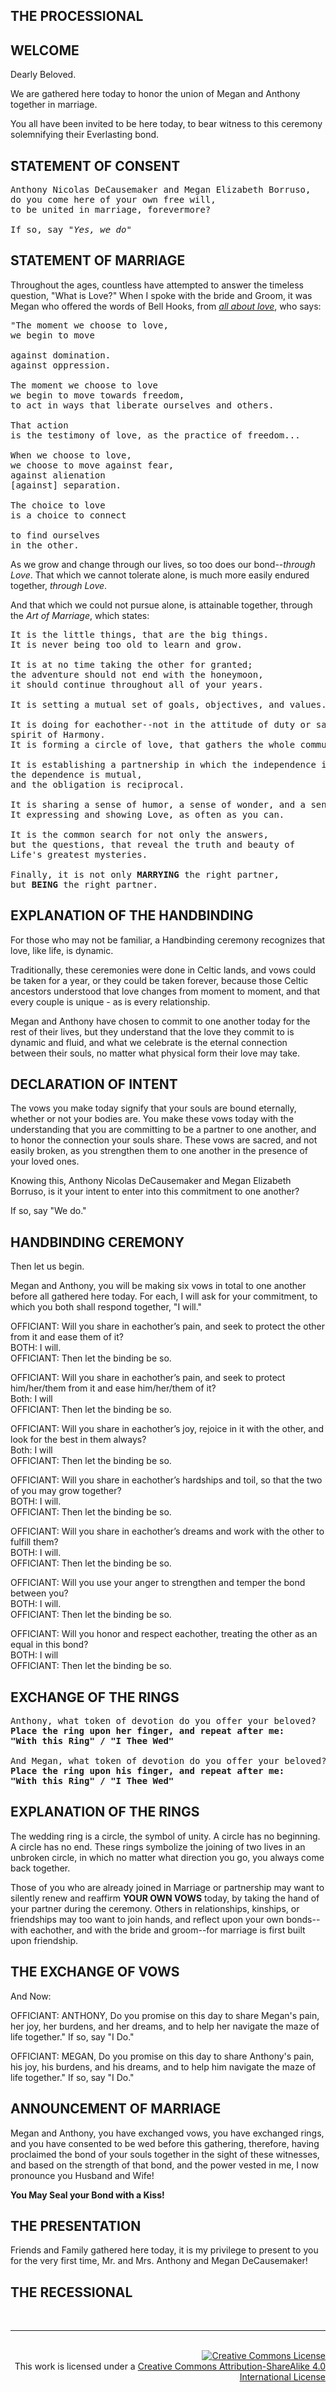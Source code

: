 <html>
<head>
<style>

body{
    margin: 0
    font-family: helvetica
}

p {
    font-size: xx-large
}

pre {
    font-size: xx-large
}

</style>
</head>

<body>
<h2> THE PROCESSIONAL</h2>


<h2>WELCOME</h2>
<p>
Dearly Beloved.
</p>

<p>
We are gathered here today to honor the union of Megan and Anthony together in marriage.
</p>

<p>
You all have been invited to be here today, to bear witness to this ceremony
solemnifying their Everlasting bond.
</p>

<h2>STATEMENT OF CONSENT</h2>

<pre>
Anthony Nicolas DeCausemaker and Megan Elizabeth Borruso, 
do you come here of your own free will, 
to be united in marriage, forevermore?

If so, say <em>"Yes, we do"</em>
</pre>



<h2>STATEMENT OF MARRIAGE</h2>
<p>
Throughout the ages, countless have attempted to answer the timeless question,
"What is Love?" When I spoke with the bride and Groom, it was Megan who offered
the words of Bell Hooks, from <em><u>all about love</u></em>, who says: </p>

<pre>
"The moment we choose to love,
we begin to move 

against domination.
against oppression.

The moment we choose to love
we begin to move towards freedom,
to act in ways that liberate ourselves and others.

That action 
is the testimony of love, as the practice of freedom...

When we choose to love,
we choose to move against fear,
against alienation 
[against] separation.

The choice to love 
is a choice to connect

to find ourselves 
in the other.
</pre>

<p>
As we grow and change through our lives, so too does our bond--<em>through Love</em>.
That which we cannot tolerate alone, is much more easily endured together, <em>through Love</em>.
</p>

<p>
And that which we could not pursue alone, is attainable together, through 
the <em>Art of Marriage</em>, which states:
</p>

<pre>
It is the little things, that are the big things.
It is never being too old to learn and grow.

It is at no time taking the other for granted; 
the adventure should not end with the honeymoon, 
it should continue throughout all of your years.

It is setting a mutual set of goals, objectives, and values.

It is doing for eachother--not in the attitude of duty or sacrifice, but in the
spirit of Harmony.
It is forming a circle of love, that gathers the whole community.

It is establishing a partnership in which the independence is equal, 
the dependence is mutual, 
and the obligation is reciprocal.

It is sharing a sense of humor, a sense of wonder, and a sense of purpose.
It expressing and showing Love, as often as you can.

It is the common search for not only the answers, 
but the questions, that reveal the truth and beauty of 
Life's greatest mysteries.

Finally, it is not only <b>MARRYING</b> the right partner, 
but <b>BEING</b> the right partner.
</pre>


<h2>EXPLANATION OF THE HANDBINDING</h2>
<p>
For those who may not be familiar, a Handbinding ceremony recognizes that love,
like life, is dynamic.
</p>

<p>
Traditionally, these ceremonies were done in Celtic lands, and vows could be
taken for a year, or they could be taken forever, because those Celtic
ancestors understood that love changes from moment to moment, and that every
couple is unique - as is every relationship.
</p>

<p>
Megan and Anthony have chosen to commit to one another today for the rest of
their lives, but they understand that the love they commit to is dynamic and
fluid, and what we celebrate is the eternal connection between their souls, no
matter what physical form their love may take.
</p>

<h2>DECLARATION OF INTENT</h2>
<p>
The vows you make today signify that your souls are bound eternally, whether or
not your bodies are. You make these vows today with the understanding that you
are committing to be a partner to one another, and to honor the connection your
souls share. These vows are sacred, and not easily broken, as you strengthen them to
one another in the presence of your loved ones.
</p>

<p>
Knowing this, Anthony Nicolas DeCausemaker and Megan Elizabeth Borruso, 
is it your intent to enter into this commitment to one another?
</p>

<p>
If so, say "We do."
</p>

<h2>HANDBINDING CEREMONY</h2>

<p>
Then let us begin.
</p>

<p>
Megan and Anthony, you will be making six vows in total to one another before all gathered here today. 
For each, I will ask for your commitment, to which you both shall respond together, "I will."
</p>

<p>
OFFICIANT: Will you share in eachother’s pain, and seek to protect the other from it and ease them of it?
<br/>
BOTH: I will.
<br/>
OFFICIANT: Then let the binding be so.
</p>


<p>
OFFICIANT: Will you share in eachother’s pain, and seek to protect him/her/them from it and ease him/her/them of it?
<br/>
Both: I will
<br/>
OFFICIANT: Then let the binding be so.
</p>


<p>
OFFICIANT: Will you share in eachother’s joy, rejoice in it with the other, and look for the best in them always?
<br/>
Both: I will
<br/>
OFFICIANT: Then let the binding be so.
</p>


<p>
OFFICIANT: Will you share in eachother’s hardships and toil, so that the two of you may grow together?
<br/>
BOTH: I will.
<br/>
OFFICIANT: Then let the binding be so.
</p>


<p>
OFFICIANT: Will you share in eachother’s dreams and work with the other to fulfill them?
<br/>
BOTH: I will.
<br/>
OFFICIANT: Then let the binding be so.
</p>

<p>
OFFICIANT: Will you use your anger to strengthen and temper the bond between you?
<br/>
BOTH: I will.
<br/>
OFFICIANT: Then let the binding be so.
</p>

<p>
OFFICIANT: Will you honor and respect eachother, treating the other as an equal in this bond?
<br/>
BOTH: I will
<br/>
OFFICIANT: Then let the binding be so.
</p>


<h2>EXCHANGE OF THE RINGS</h2>

<pre>
Anthony, what token of devotion do you offer your beloved?
<b>Place the ring upon her finger, and repeat after me:
"With this Ring" / "I Thee Wed"</b>

And Megan, what token of devotion do you offer your beloved?
<b>Place the ring upon his finger, and repeat after me:
"With this Ring" / "I Thee Wed"</b>
</pre>



<h2>EXPLANATION OF THE RINGS</h2>
<p>
The wedding ring is a circle, the symbol of unity. A circle has no beginning.
A circle has no end. These rings symbolize the joining of two lives in an
unbroken circle, in which no matter what direction you go, you always come back
together.
</p>

<p>
Those of you who are already joined in Marriage or partnership may want to
silently renew and reaffirm <b>YOUR OWN VOWS</b> today, by taking the hand of your
partner during the ceremony. Others in relationships, kinships, or friendships
may too want to join hands, and reflect upon your own bonds--with eachother, and
with the bride and groom--for marriage is first built upon friendship.
</p>

<h2>THE EXCHANGE OF VOWS</h2>
<p>
And Now:
</p>

<p>
OFFICIANT: ANTHONY, Do you promise on this day to share Megan's pain, her joy, her burdens, and her dreams, and to help her navigate the maze of life together." If so, say "I Do."
</p>

<p>
OFFICIANT: MEGAN, Do you promise on this day to share Anthony's pain, his joy, his burdens, and his dreams, and to help him navigate the maze of life together." If so, say "I Do."
</p>


<h2>ANNOUNCEMENT OF MARRIAGE</h2>
<p>
Megan and Anthony, you have exchanged vows, you have exchanged rings, and you
have consented to be wed before this gathering, therefore, having proclaimed
the bond of your souls together in the sight of these witnesses, and based on
the strength of that bond, and the power vested in me, I now pronounce you Husband and Wife!
</p>


<p>
<b>You May Seal your Bond with a Kiss!</b>
</p>



<h2> THE PRESENTATION</h2>

<p>
Friends and Family gathered here today, it is my privilege to present to you
for the very first time, Mr. and Mrs. Anthony and Megan DeCausemaker!
</p>



<h2>THE RECESSIONAL</h2>
<br/>
<hr/>
<br/>

</body>

<footer style="text-align:right">
    <a rel="license" href="http://creativecommons.org/licenses/by-sa/4.0/"><img alt="Creative Commons License" style="border-width:0" src="https://i.creativecommons.org/l/by-sa/4.0/88x31.png" /></a><br />This work is licensed under a <a rel="license" href="http://creativecommons.org/licenses/by-sa/4.0/">Creative Commons Attribution-ShareAlike 4.0 International License</a>
</footer>
</html>
